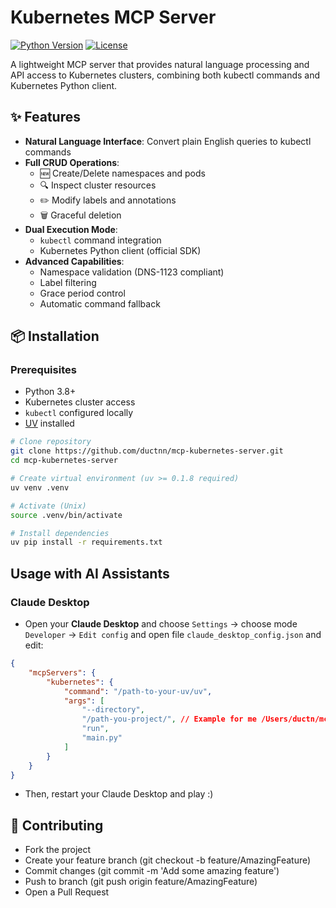 # Kubernetes MCP Server 

[![Python Version](https://img.shields.io/badge/python-3.8+-blue.svg)](https://www.python.org/downloads/)
[![License](https://img.shields.io/badge/license-MIT-green.svg)](LICENSE)

A lightweight MCP server that provides natural language processing and API access to Kubernetes clusters, combining both kubectl commands and Kubernetes Python client.

## ✨ Features

- **Natural Language Interface**: Convert plain English queries to kubectl commands
- **Full CRUD Operations**:
  - 🆕 Create/Delete namespaces and pods
  - 🔍 Inspect cluster resources
  - ✏️ Modify labels and annotations
  - 🗑️ Graceful deletion
- **Dual Execution Mode**:
  - `kubectl` command integration
  - Kubernetes Python client (official SDK)
- **Advanced Capabilities**:
  - Namespace validation (DNS-1123 compliant)
  - Label filtering
  - Grace period control
  - Automatic command fallback

## 📦 Installation

### Prerequisites
- Python 3.8+
- Kubernetes cluster access
- `kubectl` configured locally
- [UV](https://github.com/astral-sh/uv) installed



```bash
# Clone repository
git clone https://github.com/ductnn/mcp-kubernetes-server.git 
cd mcp-kubernetes-server

# Create virtual environment (uv >= 0.1.8 required)
uv venv .venv

# Activate (Unix)
source .venv/bin/activate

# Install dependencies
uv pip install -r requirements.txt
```

## Usage with AI Assistants

### Claude Desktop

- Open your **Claude Desktop** and choose `Settings` -> choose mode `Developer` -> `Edit config` and open file `claude_desktop_config.json` and edit:

```json
{
    "mcpServers": {
        "kubernetes": {
            "command": "/path-to-your-uv/uv",
            "args": [
                "--directory",
                "/path-you-project/", // Example for me /Users/ductn/mcp-kubernetes-server
                "run",
                "main.py"
            ]
        }
    }
}
```

- Then, restart your Claude Desktop and play :)

## 🤝 Contributing
- Fork the project
- Create your feature branch (git checkout -b feature/AmazingFeature)
- Commit changes (git commit -m 'Add some amazing feature')
- Push to branch (git push origin feature/AmazingFeature)
- Open a Pull Request